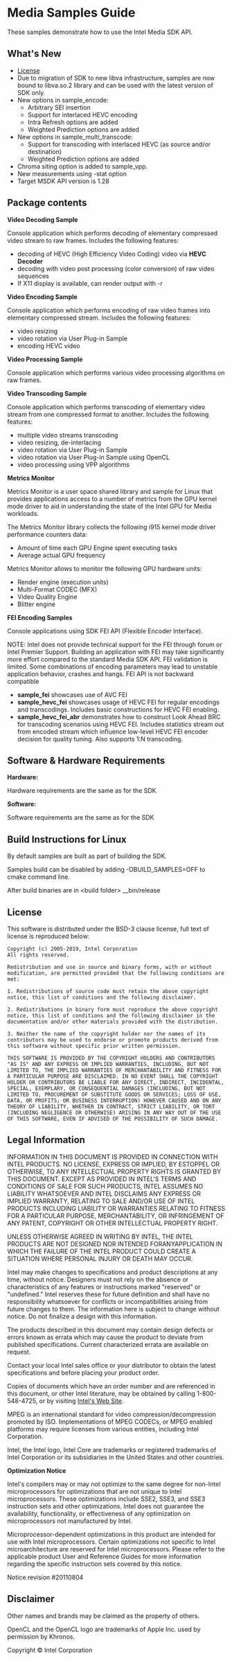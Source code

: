 # Media Samples Guide

These samples demonstrate how to use the Intel Media SDK API.


## What's New

  * [License](#license)
  * Due to migration of SDK to new libva infrastructure, samples are now bound to libva.so.2 library and can be used with the latest version of SDK only.
  * New options in sample_encode:
    *  Arbitrary SEI insertion
    *  Support for interlaced HEVC encoding
    *  Intra Refresh options are added
    *  Weighted Prediction options are added
  * New options in sample_multi_transcode:
    * Support for transcoding with interlaced HEVC (as source and/or destination)
    * Weighted Prediction options are added
  * Chroma siting option is added to sample_vpp.
  * New measurements using -stat option
  * Target MSDK API version is 1.28


## Package contents



**Video Decoding Sample**

Console application which performs decoding of elementary compressed video stream to raw frames. Includes the following features:

  *   decoding of HEVC \(High Efficiency Video Coding\) video via **HEVC Decoder**
  *   decoding with video post processing \(color conversion\) of raw video sequences
  *   If X11 display is available, can render output with -r 

**Video Encoding Sample**

Console application which performs encoding of raw video frames into elementary compressed stream. Includes the following features:

  * video resizing
  * video rotation via User Plug-in Sample
  * encoding HEVC video


**Video Processing Sample**

Console application which performs various video processing algorithms on raw frames.

**Video Transcoding Sample**

Console application which performs transcoding of elementary video stream from one compressed format to another. Includes the following features:

  * multiple video streams transcoding
  * video resizing, de-interlacing
  * video rotation via User Plug-in Sample
  * video rotation via User Plug-in Sample using OpenCL
  * video processing using VPP algorithms


**Metrics Monitor**

Metrics Monitor is a user space shared library and sample for Linux that provides applications access to a number of metrics from the GPU kernel mode driver to aid in understanding the state of the Intel GPU for Media workloads.

The Metrics Monitor library collects the following i915 kernel mode driver performance counters data:

  * Amount of time each GPU Engine spent executing tasks
  * Average actual GPU frequency

Metrics Monitor allows to monitor the following GPU hardware units:

  * Render engine (execution units)
  * Multi-Format CODEC (MFX)
  * Video Quality Engine
  * Blitter engine

**FEI Encoding Samples**

Console applications using SDK FEI API \(Flexible Encoder Interface\).

NOTE: Intel does not provide technical support for the FEI through forum or Intel Premier Support.  Building an application with FEI may take significantly more effort compared to the standard Media SDK API.  FEI validation is limited. Some combinations of encoding parameters may lead to unstable application behavior, crashes and hangs.  FEI API is not backward compatible

  *  **sample\_fei** showcases use of AVC FEI
  *  **sample\_hevc\_fei** showcases usage of HEVC FEI for regular encodings and transcodings. Includes basic constructions for HEVC FEI enabling.
  *  **sample\_hevc\_fei\_abr** demonstrates how to construct Look Ahead BRC for transcoding scenarios using HEVC FEI. Includes statistics stream out from encoded stream which influence low-level HEVC FEI encoder decision for quality tuning. Also supports 1:N transcoding.




## Software & Hardware Requirements


**Hardware:**

Hardware requirements are the same as for the SDK


**Software:**

Software requirements are the same as for the SDK



## Build Instructions for Linux


By default samples are built as part of building the SDK.

Samples build can be disabled by adding -DBUILD_SAMPLES=OFF to cmake command line.

 
After build binaries are in \<build folder\> \__bin/release



## License


This software is distributed under the BSD-3 clause license, full text of license is reproduced below:

```
Copyright (c) 2005-2019, Intel Corporation
All rights reserved.

Redistribution and use in source and binary forms, with or without modification, are permitted provided that the following conditions are met:

1. Redistributions of source code must retain the above copyright notice, this list of conditions and the following disclaimer.

2. Redistributions in binary form must reproduce the above copyright notice, this list of conditions and the following disclaimer in the documentation and/or other materials provided with the distribution.

3. Neither the name of the copyright holder nor the names of its contributors may be used to endorse or promote products derived from this software without specific prior written permission.

THIS SOFTWARE IS PROVIDED BY THE COPYRIGHT HOLDERS AND CONTRIBUTORS "AS IS" AND ANY EXPRESS OR IMPLIED WARRANTIES, INCLUDING, BUT NOT LIMITED TO, THE IMPLIED WARRANTIES OF MERCHANTABILITY AND FITNESS FOR A PARTICULAR PURPOSE ARE DISCLAIMED. IN NO EVENT SHALL THE COPYRIGHT HOLDER OR CONTRIBUTORS BE LIABLE FOR ANY DIRECT, INDIRECT, INCIDENTAL, SPECIAL, EXEMPLARY, OR CONSEQUENTIAL DAMAGES (INCLUDING, BUT NOT LIMITED TO, PROCUREMENT OF SUBSTITUTE GOODS OR SERVICES; LOSS OF USE, DATA, OR PROFITS; OR BUSINESS INTERRUPTION) HOWEVER CAUSED AND ON ANY THEORY OF LIABILITY, WHETHER IN CONTRACT, STRICT LIABILITY, OR TORT (INCLUDING NEGLIGENCE OR OTHERWISE) ARISING IN ANY WAY OUT OF THE USE OF THIS SOFTWARE, EVEN IF ADVISED OF THE POSSIBILITY OF SUCH DAMAGE.
```

## Legal Information


INFORMATION IN THIS DOCUMENT IS PROVIDED IN CONNECTION WITH INTEL PRODUCTS. NO LICENSE, EXPRESS OR IMPLIED, BY ESTOPPEL OR OTHERWISE, TO ANY INTELLECTUAL PROPERTY RIGHTS IS GRANTED BY THIS DOCUMENT. EXCEPT AS PROVIDED IN INTEL'S TERMS AND CONDITIONS OF SALE FOR SUCH PRODUCTS, INTEL ASSUMES NO LIABILITY WHATSOEVER AND INTEL DISCLAIMS ANY EXPRESS OR IMPLIED WARRANTY, RELATING TO SALE AND/OR USE OF INTEL PRODUCTS INCLUDING LIABILITY OR WARRANTIES RELATING TO FITNESS FOR A PARTICULAR PURPOSE, MERCHANTABILITY, OR INFRINGEMENT OF ANY PATENT, COPYRIGHT OR OTHER INTELLECTUAL PROPERTY RIGHT.

UNLESS OTHERWISE AGREED IN WRITING BY INTEL, THE INTEL PRODUCTS ARE NOT DESIGNED NOR INTENDED FORANYAPPLICATION IN WHICH THE FAILURE OF THE INTEL PRODUCT COULD CREATE A SITUATION WHERE PERSONAL INJURY OR DEATH MAY OCCUR.

Intel may make changes to specifications and product descriptions at any time, without notice. Designers must not rely on the absence or characteristics of any features or instructions marked "reserved" or "undefined." Intel reserves these for future definition and shall have no responsibility whatsoever for conflicts or incompatibilities arising from future changes to them. The information here is subject to change without notice. Do not finalize a design with this information.

The products described in this document may contain design defects or errors known as errata which may cause the product to deviate from published specifications. Current characterized errata are available on request.

Contact your local Intel sales office or your distributor to obtain the latest specifications and before placing your product order.

Copies of documents which have an order number and are referenced in this document, or other Intel literature, may be obtained by calling 1-800-548-4725, or by visiting [Intel's Web Site](http://www.intel.com/).

MPEG is an international standard for video compression/decompression promoted by ISO. Implementations of MPEG CODECs, or MPEG enabled platforms may require licenses from various entities, including Intel Corporation.

Intel, the Intel logo, Intel Core are trademarks or registered trademarks of Intel Corporation or its subsidiaries in the United States and other countries.

**Optimization Notice**

Intel's compilers may or may not optimize to the same degree for non-Intel microprocessors for optimizations that are not unique to Intel microprocessors. These optimizations include SSE2, SSE3, and SSE3 instruction sets and other optimizations. Intel does not guarantee the availability, functionality, or effectiveness of any optimization on microprocessors not manufactured by Intel.

Microprocessor-dependent optimizations in this product are intended for use with Intel microprocessors. Certain optimizations not specific to Intel microarchitecture are reserved for Intel microprocessors. Please refer to the applicable product User and Reference Guides for more information regarding the specific instruction sets covered by this notice.

Notice revision \#20110804



##  Disclaimer

Other names and brands may be claimed as the property of others.

OpenCL and the OpenCL logo are trademarks of Apple Inc. used by permission by Khronos.

Copyright © Intel Corporation

